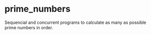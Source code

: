 # prime_numbers
Sequencial and concurrent programs to calculate as many as possible prime numbers in order.
